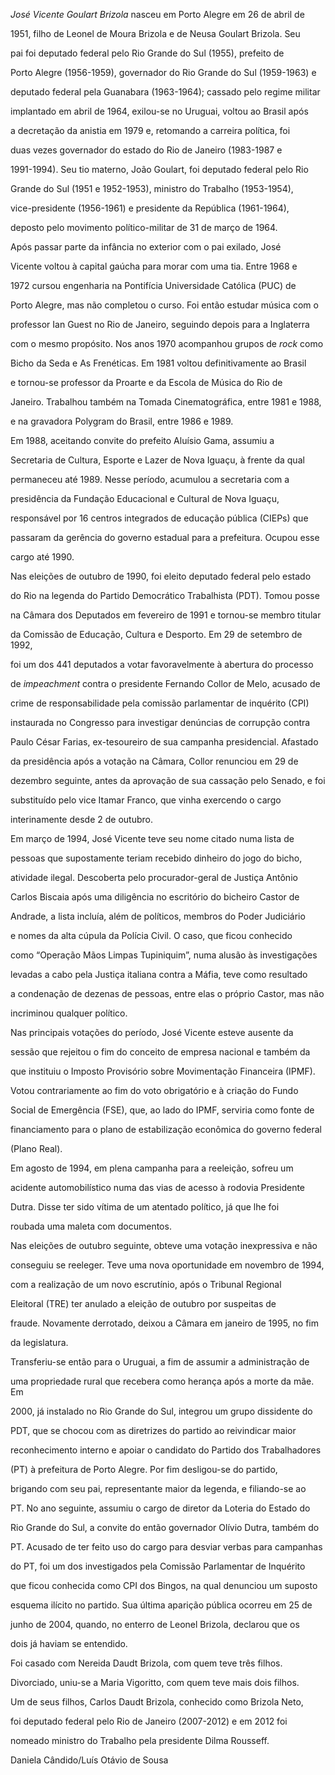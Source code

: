 

*José Vicente Goulart Brizola* nasceu em Porto Alegre em 26 de abril de

1951, filho de Leonel de Moura Brizola e de Neusa Goulart Brizola. Seu

pai foi deputado federal pelo Rio Grande do Sul (1955), prefeito de

Porto Alegre (1956-1959), governador do Rio Grande do Sul (1959-1963) e

deputado federal pela Guanabara (1963-1964); cassado pelo regime militar

implantado em abril de 1964, exilou-se no Uruguai, voltou ao Brasil após

a decretação da anistia em 1979 e, retomando a carreira política, foi

duas vezes governador do estado do Rio de Janeiro (1983-1987 e

1991-1994). Seu tio materno, João Goulart, foi deputado federal pelo Rio

Grande do Sul (1951 e 1952-1953), ministro do Trabalho (1953-1954),

vice-presidente (1956-1961) e presidente da República (1961-1964),

deposto pelo movimento político-militar de 31 de março de 1964.



Após passar parte da infância no exterior com o pai exilado, José

Vicente voltou à capital gaúcha para morar com uma tia. Entre 1968 e

1972 cursou engenharia na Pontifícia Universidade Católica (PUC) de

Porto Alegre, mas não completou o curso. Foi então estudar música com o

professor Ian Guest no Rio de Janeiro, seguindo depois para a Inglaterra

com o mesmo propósito. Nos anos 1970 acompanhou grupos de *rock* como

Bicho da Seda e As Frenéticas. Em 1981 voltou definitivamente ao Brasil

e tornou-se professor da Proarte e da Escola de Música do Rio de

Janeiro. Trabalhou também na Tomada Cinematográfica, entre 1981 e 1988,

e na gravadora Polygram do Brasil, entre 1986 e 1989.



Em 1988, aceitando convite do prefeito Aluísio Gama, assumiu a

Secretaria de Cultura, Esporte e Lazer de Nova Iguaçu, à frente da qual

permaneceu até 1989. Nesse período, acumulou a secretaria com a

presidência da Fundação Educacional e Cultural de Nova Iguaçu,

responsável por 16 centros integrados de educação pública (CIEPs) que

passaram da gerência do governo estadual para a prefeitura. Ocupou esse

cargo até 1990.



Nas eleições de outubro de 1990, foi eleito deputado federal pelo estado

do Rio na legenda do Partido Democrático Trabalhista (PDT). Tomou posse

na Câmara dos Deputados em fevereiro de 1991 e tornou-se membro titular

da Comissão de Educação, Cultura e Desporto. Em 29 de setembro de 1992,

foi um dos 441 deputados a votar favoravelmente à abertura do processo

de *impeachment* contra o presidente Fernando Collor de Melo, acusado de

crime de responsabilidade pela comissão parlamentar de inquérito (CPI)

instaurada no Congresso para investigar denúncias de corrupção contra

Paulo César Farias, ex-tesoureiro de sua campanha presidencial. Afastado

da presidência após a votação na Câmara, Collor renunciou em 29 de

dezembro seguinte, antes da aprovação de sua cassação pelo Senado, e foi

substituído pelo vice Itamar Franco, que vinha exercendo o cargo

interinamente desde 2 de outubro.



Em março de 1994, José Vicente teve seu nome citado numa lista de

pessoas que supostamente teriam recebido dinheiro do jogo do bicho,

atividade ilegal. Descoberta pelo procurador-geral de Justiça Antônio

Carlos Biscaia após uma diligência no escritório do bicheiro Castor de

Andrade, a lista incluía, além de políticos, membros do Poder Judiciário

e nomes da alta cúpula da Polícia Civil. O caso, que ficou conhecido

como “Operação Mãos Limpas Tupiniquim”, numa alusão às investigações

levadas a cabo pela Justiça italiana contra a Máfia, teve como resultado

a condenação de dezenas de pessoas, entre elas o próprio Castor, mas não

incriminou qualquer político.



Nas principais votações do período, José Vicente esteve ausente da

sessão que rejeitou o fim do conceito de empresa nacional e também da

que instituiu o Imposto Provisório sobre Movimentação Financeira (IPMF).

Votou contrariamente ao fim do voto obrigatório e à criação do Fundo

Social de Emergência (FSE), que, ao lado do IPMF, serviria como fonte de

financiamento para o plano de estabilização econômica do governo federal

(Plano Real).



Em agosto de 1994, em plena campanha para a reeleição, sofreu um

acidente automobilístico numa das vias de acesso à rodovia Presidente

Dutra. Disse ter sido vítima de um atentado político, já que lhe foi

roubada uma maleta com documentos.



Nas eleições de outubro seguinte, obteve uma votação inexpressiva e não

conseguiu se reeleger. Teve uma nova oportunidade em novembro de 1994,

com a realização de um novo escrutínio, após o Tribunal Regional

Eleitoral (TRE) ter anulado a eleição de outubro por suspeitas de

fraude. Novamente derrotado, deixou a Câmara em janeiro de 1995, no fim

da legislatura.



Transferiu-se então para o Uruguai, a fim de assumir a administração de

uma propriedade rural que recebera como herança após a morte da mãe. Em

2000, já instalado no Rio Grande do Sul, integrou um grupo dissidente do

PDT, que se chocou com as diretrizes do partido ao reivindicar maior

reconhecimento interno e apoiar o candidato do Partido dos Trabalhadores

(PT) à prefeitura de Porto Alegre. Por fim desligou-se do partido,

brigando com seu pai, representante maior da legenda, e filiando-se ao

PT. No ano seguinte, assumiu o cargo de diretor da Loteria do Estado do

Rio Grande do Sul, a convite do então governador Olívio Dutra, também do

PT. Acusado de ter feito uso do cargo para desviar verbas para campanhas

do PT, foi um dos investigados pela Comissão Parlamentar de Inquérito

que ficou conhecida como CPI dos Bingos, na qual denunciou um suposto

esquema ilícito no partido. Sua última aparição pública ocorreu em 25 de

junho de 2004, quando, no enterro de Leonel Brizola, declarou que os

dois já haviam se entendido.



Foi casado com Nereida Daudt Brizola, com quem teve três filhos.

Divorciado, uniu-se a Maria Vigoritto, com quem teve mais dois filhos.

Um de seus filhos, Carlos Daudt Brizola, conhecido como Brizola Neto,

foi deputado federal pelo Rio de Janeiro (2007-2012) e em 2012 foi

nomeado ministro do Trabalho pela presidente Dilma Rousseff.



Daniela Cândido/Luís Otávio de Sousa



